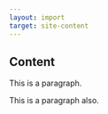 ```yaml
---
layout: import
target: site-content
---
```


## Content

This is a paragraph.

This is a paragraph also.
